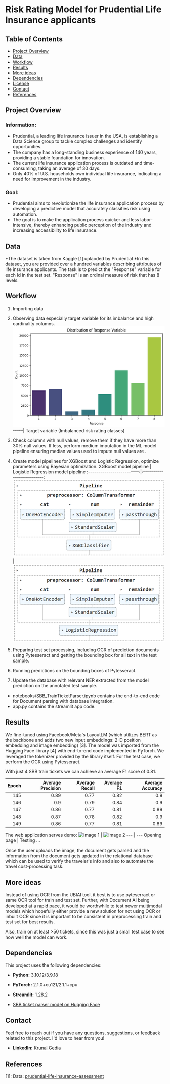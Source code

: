 # Risk Rating Model for Prudential Life Insurance applicants

## Table of Contents

- [Project Overview](#project-overview)
- [Data](#data)
- [Workflow](#workflow)
- [Results](#results)
- [More ideas](#More-ideas)
- [Dependencies](#dependencies)
- [License](#license)
- [Contact](#contact)
- [References](#references)

## Project Overview
### Information:
* Prudential, a leading life insurance issuer in the USA, is establishing a Data Science group to tackle complex challenges and identify opportunities.
* The company has a long-standing business experience of 140 years, providing a stable foundation for innovation.
* The current life insurance application process is outdated and time-consuming, taking an average of 30 days.
* Only 40% of U.S. households own individual life insurance, indicating a need for improvement in the industry.

### Goal:
* Prudential aims to revolutionize the life insurance application process by developing a predictive model that accurately classifies risk using automation.
* The goal is to make the application process quicker and less labor-intensive, thereby enhancing public perception of the industry and increasing accessibility to life insurance.

## Data

*The dataset is taken from Kaggle [1] uplaoded by Prudential
*In this dataset, you are provided over a hundred variables describing attributes of life insurance applicants. The task is to predict the "Response" variable for each Id in the test set. "Response" is an ordinal measure of risk that has 8 levels.

## Workflow

1. Importing data
2. Observing data especially target variable for its imbalance and high cardinality columns.
  ![Image](https://github.com/krunalgedia/RiskRating_for_Prudential_Life_Insurance_applicants/blob/main/images_README/target.png)
   -----|
   Target variable (Imbalanced risk rating classes) 
4. Check columns with null values, remove them if they have more than 30% null values. If less, perform medium imputation in the ML model pipeline ensuring median values used to impute null values are .
5. Create model pipelines for XGBoost and Logistic Regression, optimize parameters using Bayesian optimization.
XGBoost model pipeline | Logistic Regression model pipeline
:-------------------------:|:-------------------------: 
![Image 1](https://github.com/krunalgedia/RiskRating_for_Prudential_Life_Insurance_applicants/blob/main/images_README/xgb.png) | 
![Image 2](https://github.com/krunalgedia/RiskRating_for_Prudential_Life_Insurance_applicants/blob/main/images_README/lr.png)




7. Preparing test set processing, including OCR of prediction documents using Pytesseract and getting the bounding box for all text in the test sample.
8. Running predictions on the bounding boxes of Pytesseract.
9. Update the database with relevant NER extracted from the model prediction on the annotated test sample.

* notebooks/SBB_TrainTicketParser.ipynb contains the end-to-end code for Document parsing with database integration.
* app.py contains the streamlit app code.

## Results

We fine-tuned using Facebook/Meta's LayoutLM (which utilizes BERT as the backbone and adds two new input embeddings: 2-D position embedding and image embedding) [3]. The model was imported from the Hugging Face library [4] with end-to-end code implemented in PyTorch. We leveraged the tokenizer provided by the library itself. For the test case, we perform the OCR using Pytesseract.

With just 4 SBB train tickets we can achieve an average F1 score of 0.81.   

| Epoch | Average Precision | Average Recall | Average F1 | Average Accuracy |
|--------:|------------:|---------:|-----:|-----------:|
|     145 |        0.89 |     0.77 | 0.82 |       0.9  |
|     146 |        0.9  |     0.79 | 0.84 |       0.9  |
|     147 |        0.86 |     0.77 | 0.81 |       0.89 |
|     148 |        0.87 |     0.78 | 0.82 |       0.9  |
|     149 |        0.86 |     0.77 | 0.81 |       0.89 |

The web application serves demo:
![Image 1](https://github.com/krunalgedia/SBB_TrainTicketParser/blob/main/images_app/sample.gif) | ![Image 2](https://github.com/krunalgedia/SBB_TrainTicketParser/blob/main/images_app/test1.gif)
--- | --- 
Opening page | Testing ... 

Once the user uploads the image, the document gets parsed and the information from the document gets updated in the relational database which can be used to verify the traveler's info and also to automate the travel cost-processing task.


## More ideas

Instead of using OCR from the UBIAI tool, it best is to use pyteserract or same OCR tool for train and test set. Further, with Document AI being developed at a rapid pace, it would be worthwhile to test newer multimodal models which hopefully either provide a new solution for not using OCR or inbuilt OCR since it is important to be consistent in preprocessing train and test set for best results.

Also, train on at least >50 tickets, since this was just a small test case to see how well the model can work.

## Dependencies

This project uses the following dependencies:

- **Python:** 3.10.12/3.9.18 
- **PyTorch:** 2.1.0+cu121/2.1.1+cpu
- **Streamlit:** 1.28.2 

- [SBB ticket parser model on Hugging Face](https://huggingface.co/KgModel/sbb_ticket_parser_LayoutLM)
  
## Contact

Feel free to reach out if you have any questions, suggestions, or feedback related to this project. I'd love to hear from you!

- **LinkedIn:** [Krunal Gedia](https://www.linkedin.com/in/krunal-gedia-00188899/)

## References
[1]: Data: [prudential-life-insurance-assessment](https://www.kaggle.com/c/prudential-life-insurance-assessment)


